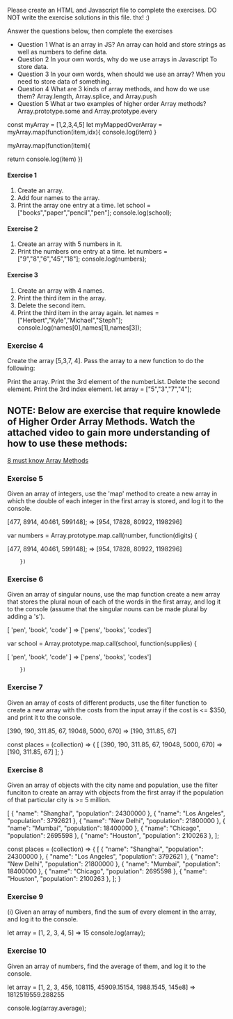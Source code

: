 Please create an HTML and Javascript file to complete the exercises.
DO NOT write the  exercise solutions in this file. thx! :)


Answer the questions below, then complete the exercises

- Question 1 
    What is an array in JS?
     An array can hold and store strings as well as numbers to define data.
- Question 2
In your own words, why do we use arrays in Javascript
    To store data.
- Question 3
In your own words, when should we use an array?
     When you need to store data of something.
- Question 4
 What are 3 kinds of array methods, and how do we use them?
    Array.length, Array.splice, and Array.push
 - Question 5
 What ar two examples of higher order Array methods? 
Array.prototype.some and Array.prototype.every

const myArray = [1,2,3,4,5]
let myMappedOverArray = myArray.map(function(item,idx){
  console.log(item)
}

myArray.map(function(item){

  return console.log(item)
})

#### Exercise 1
1. Create an array.
2. Add four names to the array.
3. Print the array one entry at a time.
let school = ["books","paper","pencil","pen"];
console.log(school);
#### Exercise 2
1. Create an array with 5 numbers in it.
2. Print the numbers one entry at a time.
let numbers = ["9","8","6","45","18"];
console.log(numbers);

#### Exercise 3
1. Create an array with 4 names.
2. Print the third item in the array.
3. Delete the second item.
4. Print the third item in the array again.
let names = ["Herbert","Kyle","Michael","Steph"];
console.log(names[0],names[1],names[3]);

### Exercise 4 
Create the array [5,3,7, 4]. Pass the array to a new function to do the following:

Print the array.
Print the 3rd element of the numberList.
Delete the second element.
Print the 3rd index element.
let array = ["5","3","7","4"];


## NOTE: Below are exercise that require knowlede of Higher Order Array Methods. Watch the attached video to gain more understanding of how to use these methods:

[8 must know Array Methods](https://www.youtube.com/watch?v=R8rmfD9Y5-c&t=153s)



### Exercise 5 

Given an array of integers, use the 'map' method to create a new array in which the double of each integer in the first array is stored, and log it to the console.

[477, 8914, 40461, 599148]; => [954, 17828, 80922, 1198296]

var numbers = Array.prototype.map.call(number, function(digits) {
        
[477, 8914, 40461, 599148]; => [954, 17828, 80922, 1198296]

        })
### Exercise 6

Given an array of singular nouns, use the map function create a new array that stores the plural noun of each of the words in the first array, and log it to the console (assume that the singular nouns can be made plural by adding a 's').

[ 'pen', 'book', 'code' ] => ['pens', 'books', 'codes']

var school = Array.prototype.map.call(school, function(supplies) {
        
[ 'pen', 'book', 'code' ] => ['pens', 'books', 'codes']

        })

### Exercise 7 

Given an array of costs of different products, use the filter function to create a new array with the costs from the input array if the cost is <= $350, and print it to the console.


[390, 190, 311.85, 67, 19048, 5000, 670] => [190, 311.85, 67]

const places = (collection) => { [
[390, 190, 311.85, 67, 19048, 5000, 670] => [190, 311.85, 67]
];   }



### Exercise 8


Given an array of objects with the city name and population, use the filter funciton to create an array with objects from the first array if the population of that particular city is >= 5 million.

[
  { "name": "Shanghai", "population": 24300000 },
  { "name": "Los Angeles", "population": 3792621 },
  { "name": "New Delhi", "population": 21800000 },
  { "name": "Mumbai", "population": 18400000 },
  { "name": "Chicago", "population": 2695598 },
  { "name": "Houston", "population": 2100263 },
];

const places = (collection) => { [
  { "name": "Shanghai", "population": 24300000 },
  { "name": "Los Angeles", "population": 3792621 },
  { "name": "New Delhi", "population": 21800000 },
  { "name": "Mumbai", "population": 18400000 },
  { "name": "Chicago", "population": 2695598 },
  { "name": "Houston", "population": 2100263 },
];   }

### Exercise 9 

(i) Given an array of numbers, find the sum of every element in the array, and log it to the console.

let array = [1, 2, 3, 4, 5] =>  15
console.log(array);

### Exercise 10 

Given an array of numbers, find the average of them, and log it to the console.

let array = [1, 2, 3, 456, 108115, 45909.15154, 1988.1545, 145e8] => 1812519559.288255

console.log(array.average);

